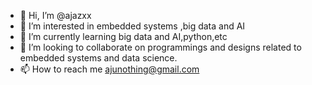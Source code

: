 - 👋 Hi, I’m @ajazxx
- 👀 I’m interested in embedded systems ,big data and AI
- 🌱 I’m currently learning big data and AI,python,etc
- 💞️ I’m looking to collaborate on programmings and designs related to embedded systems and data science.
- 📫 How to reach me ajunothing@gmail.com

<!---
ajazxx/ajazxx is a ✨ special ✨ repository because its `README.md` (this file) appears on your GitHub profile.
You can click the Preview link to take a look at your changes.
--->
